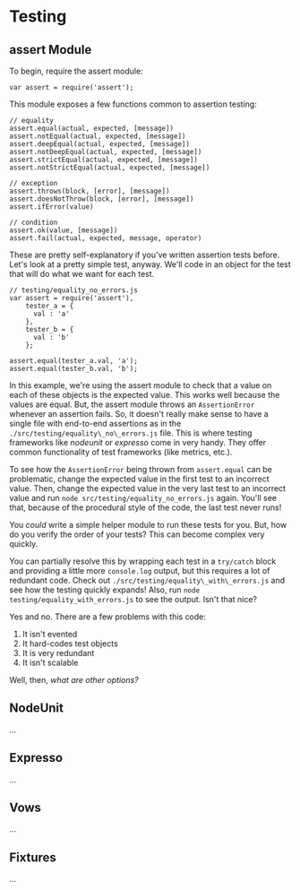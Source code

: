 
# Testing

## assert Module

To begin, require the assert module:

	var assert = require('assert');

This module exposes a few functions common to assertion testing:

	// equality
	assert.equal(actual, expected, [message])
	assert.notEqual(actual, expected, [message])
	assert.deepEqual(actual, expected, [message])
	assert.notDeepEqual(actual, expected, [message])
	assert.strictEqual(actual, expected, [message])
	assert.notStrictEqual(actual, expected, [message])

	// exception
	assert.throws(block, [error], [message])
	assert.doesNotThrow(block, [error], [message])
	assert.ifError(value)
	
	// condition
	assert.ok(value, [message])
	assert.fail(actual, expected, message, operator)

These are pretty self-explanatory if you've written assertion tests before. Let's look at a pretty simple test, anyway.  We'll code in an object for the test that will do what we want for each test.

    // testing/equality_no_errors.js
    var assert = require('assert'),
	    tester_a = {
	      val : 'a'
	    }, 	
	    tester_b = {
	      val : 'b'
	    };

    assert.equal(tester_a.val, 'a');
    assert.equal(tester_b.val, 'b');

In this example, we're using the assert module to check that a value on each of these objects is the expected value.  This works well because the values are equal.  But, the assert module throws an `AssertionError` whenever an assertion fails.  So, it doesn't really make sense to have a single file with end-to-end assertions as in the `./src/testing/equality\_no\_errors.js` file.  This is where testing frameworks like _nodeunit_ or _expresso_ come in very handy.  They offer common functionality of test frameworks (like metrics, etc.).

To see how the `AssertionError` being thrown from `assert.equal` can be problematic, change the expected value in the first test to an incorrect value.  Then, change the expected value in the very last test to an incorrect value and run `node src/testing/equality_no_errors.js` again.  You'll see that, because of the procedural style of the code, the last test never runs!  

You *could* write a simple helper module to run these tests for you.  But, how do you verify the order of your tests?  This can become complex very quickly.

You can partially resolve this by wrapping each test in a `try/catch` block and providing a little more `console.log` output, but this requires a lot of redundant code.  Check out `./src/testing/equality\_with\_errors.js` and see how the testing quickly expands!  Also, run `node testing/equality_with_errors.js` to see the output.  Isn't that nice?  

Yes and no.  There are a few problems with this code: 

  1. It isn't evented
  2. It hard-codes test objects
  3. It is very redundant
  4. It isn't scalable

Well, then, _what are other options?_

## NodeUnit

  ...

## Expresso

  ...

## Vows

  ...

## Fixtures

  ...
